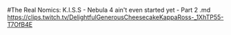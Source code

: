 #The Real Nomics: K.I.S.S - Nebula 4 ain't even started yet - Part 2.md
https://clips.twitch.tv/DelightfulGenerousCheesecakeKappaRoss-_1XhTP55-T7OfB4E